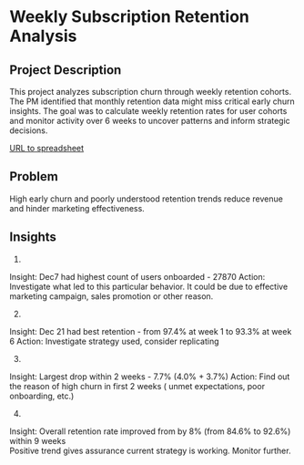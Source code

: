 # Weekly Subscription Retention Analysis

## Project Description
This project analyzes subscription churn through weekly retention cohorts. The PM identified that monthly retention data might miss critical early churn insights. The goal was to calculate weekly retention rates for user cohorts and monitor activity over 6 weeks to uncover patterns and inform strategic decisions.

[URL to spreadsheet](https://docs.google.com/spreadsheets/d/1Ud475bs00X0tn-7WE20XPvwzR1_QgaHloUOJ1lQ-O4U/edit?gid=2010630371#gid=2010630371)

## Problem
High early churn and poorly understood retention trends reduce revenue and hinder marketing effectiveness.


## Insights

1. 
Insight: Dec7 had highest count of users onboarded -  27870
Action:  Investigate what led to this particular behavior. It could be due to effective marketing campaign, sales promotion or other reason.

2. 
Insight: Dec 21 had best retention - from 97.4% at week 1 to 93.3% at week 6
Action: Investigate strategy used, consider replicating

3. 
Insight: Largest drop within 2 weeks - 7.7% (4.0% + 3.7%)
Action: Find out the reason of high churn in first 2 weeks ( unmet expectations, poor onboarding, etc.)

4.
Insight: Overall retention rate improved from by 8% (from 84.6% to 92.6%) within 9 weeks				
Positive trend gives assurance current strategy is working. Monitor further.	
